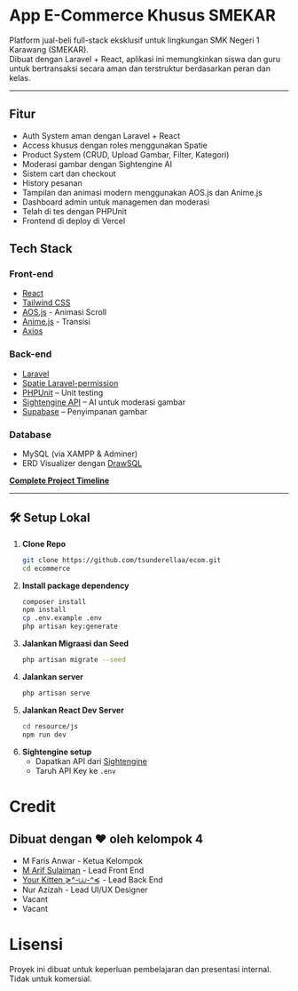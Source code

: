 # App E-Commerce Khusus SMEKAR

Platform jual-beli full-stack eksklusif untuk lingkungan SMK Negeri 1 Karawang (SMEKAR).  
Dibuat dengan Laravel + React, aplikasi ini memungkinkan siswa dan guru untuk bertransaksi secara aman dan terstruktur berdasarkan peran dan kelas.

---

## Fitur
- Auth System aman dengan Laravel + React
- Access khusus dengan roles menggunakan Spatie
- Product System (CRUD, Upload Gambar, Filter, Kategori)
- Moderasi gambar dengan Sightengine AI
- Sistem cart dan checkout
- History pesanan
- Tampilan dan animasi modern menggunakan AOS.js dan Anime.js
- Dashboard admin untuk managemen dan moderasi
- Telah di tes dengan PHPUnit
- Frontend di deploy di Vercel

## Tech Stack

### Front-end
- [React](https://reactjs.org/)
- [Tailwind CSS](https://tailwindcss.com/)
- [AOS.js](https://michalsnik.github.io/aos/) - Animasi Scroll
- [Anime.js](https://animejs.com/) - Transisi
- [Axios](https://axios-http.com)

### Back-end
- [Laravel](https://laravel.com)
- [Spatie Laravel-permission](https://spatie.be/docs/laravel-permission)
- [PHPUnit](https://phpunit.de/) – Unit testing
- [Sightengine API](https://sightengine.com/) – AI untuk moderasi gambar
- [Supabase](https://supabase.com/) – Penyimpanan gambar

### Database
- MySQL (via XAMPP & Adminer)
- ERD Visualizer dengan [DrawSQL](https://drawsql.app)

**[Complete Project Timeline](https://www.notion.so/Project-Timeline-238eb5326e73806ea1b5c263facd5344)**

---

##  🛠  Setup Lokal
1. **Clone Repo**
   ```bash
   git clone https://github.com/tsunderellaa/ecom.git
   cd ecommerce
2. **Install package dependency**
   ```bash
   composer install
   npm install
   cp .env.example .env
   php artisan key:generate
3. **Jalankan Migraasi dan Seed**
   ```bash
   php artisan migrate --seed
4. **Jalankan server**
   ```bash
   php artisan serve
5. **Jalankan React Dev Server**
   ```bash
   cd resource/js
   npm run dev
6. **Sightengine setup**
   - Dapatkan API dari [Sightengine](https://sightengine.com/)
   - Taruh API Key ke `.env`

# Credit

## Dibuat dengan ❤ oleh kelompok 4 
- M Faris Anwar - Ketua Kelompok
- [M Arif Sulaiman](https://github.com/arfsulaiman) - Lead Front End
- [Your Kitten ≽^-⩊-^≼](https://github.com/tsunderellaa) - Lead Back End
- Nur Azizah - Lead UI/UX Designer 
- Vacant
- Vacant

# Lisensi
Proyek ini dibuat untuk keperluan pembelajaran dan presentasi internal. Tidak untuk komersial.
